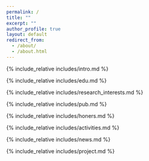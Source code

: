 ```yaml
---
permalink: /
title: ""
excerpt: ""
author_profile: true
layout: default
redirect_from: 
  - /about/
  - /about.html
---
```


<span class='anchor' id='biography'></span>
{% include_relative includes/intro.md %}

{% include_relative includes/edu.md %}

{% include_relative includes/research_interests.md %}

{% include_relative includes/pub.md %}

{% include_relative includes/honers.md %}

{% include_relative includes/activities.md %}

{% include_relative includes/news.md %}

{% include_relative includes/project.md %}
